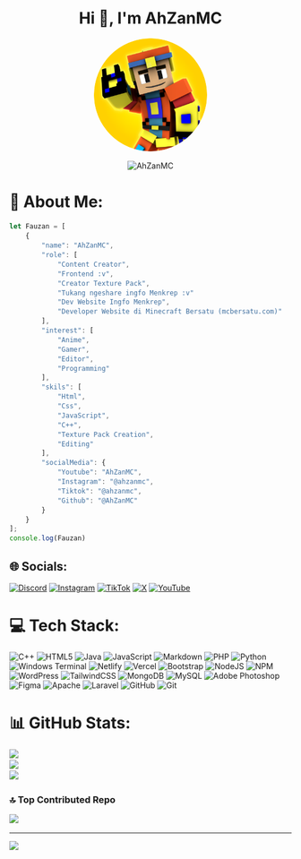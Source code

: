 <h1 align="center">Hi 👋, I'm AhZanMC</h1>
<p align="center">
     <a href="👋 Hi, I’m @AhZanMC">
       <img src="https://github.com/AhZanMC/AhZanMC/blob/main/Profile.png" width="40%" height="40%" style="border-radius: 100%;">
     </a>
</p>

<p align="center"> <img src="https://komarev.com/ghpvc/?username=AhZanMC" alt="AhZanMC" /></p>

# 💫 About Me:
```javascript
let Fauzan = [
    {
        "name": "AhZanMC",
        "role": [
            "Content Creator",
            "Frontend :v",
            "Creator Texture Pack",
            "Tukang ngeshare ingfo Menkrep :v"
            "Dev Website Ingfo Menkrep",
            "Developer Website di Minecraft Bersatu (mcbersatu.com)"
        ],
        "interest": [
            "Anime",
            "Gamer",
            "Editor",
            "Programming"
        ],
        "skils": [
            "Html",
            "Css",
            "JavaScript",
            "C++",
            "Texture Pack Creation",
            "Editing"
        ],
        "socialMedia": {
            "Youtube": "AhZanMC",
            "Instagram": "@ahzanmc",
            "Tiktok": "@ahzanmc",
            "Github": "@AhZanMC"
        }
    }
];
console.log(Fauzan)
```

## 🌐 Socials:
[![Discord](https://img.shields.io/badge/Discord-%237289DA.svg?logo=discord&logoColor=white)](https://dsc.gg/temanfauzan) [![Instagram](https://img.shields.io/badge/Instagram-%23E4405F.svg?logo=Instagram&logoColor=white)](https://instagram.com/ahzanmc) [![TikTok](https://img.shields.io/badge/TikTok-%23000000.svg?logo=TikTok&logoColor=white)](https://tiktok.com/@ahzanmc) [![X](https://img.shields.io/badge/X-black.svg?logo=X&logoColor=white)](https://x.com/ahzanmc) [![YouTube](https://img.shields.io/badge/YouTube-%23FF0000.svg?logo=YouTube&logoColor=white)](https://youtube.com/@UCwPdhFKiiEffRqg6IzPfz0g) 

# 💻 Tech Stack:
![C++](https://img.shields.io/badge/c++-%2300599C.svg?style=for-the-badge&logo=c%2B%2B&logoColor=white) ![HTML5](https://img.shields.io/badge/html5-%23E34F26.svg?style=for-the-badge&logo=html5&logoColor=white) ![Java](https://img.shields.io/badge/java-%23ED8B00.svg?style=for-the-badge&logo=openjdk&logoColor=white) ![JavaScript](https://img.shields.io/badge/javascript-%23323330.svg?style=for-the-badge&logo=javascript&logoColor=%23F7DF1E) ![Markdown](https://img.shields.io/badge/markdown-%23000000.svg?style=for-the-badge&logo=markdown&logoColor=white) ![PHP](https://img.shields.io/badge/php-%23777BB4.svg?style=for-the-badge&logo=php&logoColor=white) ![Python](https://img.shields.io/badge/python-3670A0?style=for-the-badge&logo=python&logoColor=ffdd54) ![Windows Terminal](https://img.shields.io/badge/Windows%20Terminal-%234D4D4D.svg?style=for-the-badge&logo=windows-terminal&logoColor=white) ![Netlify](https://img.shields.io/badge/netlify-%23000000.svg?style=for-the-badge&logo=netlify&logoColor=#00C7B7) ![Vercel](https://img.shields.io/badge/vercel-%23000000.svg?style=for-the-badge&logo=vercel&logoColor=white) ![Bootstrap](https://img.shields.io/badge/bootstrap-%238511FA.svg?style=for-the-badge&logo=bootstrap&logoColor=white) ![NodeJS](https://img.shields.io/badge/node.js-6DA55F?style=for-the-badge&logo=node.js&logoColor=white) ![NPM](https://img.shields.io/badge/NPM-%23CB3837.svg?style=for-the-badge&logo=npm&logoColor=white) ![WordPress](https://img.shields.io/badge/WordPress-%23117AC9.svg?style=for-the-badge&logo=WordPress&logoColor=white) ![TailwindCSS](https://img.shields.io/badge/tailwindcss-%2338B2AC.svg?style=for-the-badge&logo=tailwind-css&logoColor=white) ![MongoDB](https://img.shields.io/badge/MongoDB-%234ea94b.svg?style=for-the-badge&logo=mongodb&logoColor=white) ![MySQL](https://img.shields.io/badge/mysql-4479A1.svg?style=for-the-badge&logo=mysql&logoColor=white) ![Adobe Photoshop](https://img.shields.io/badge/adobe%20photoshop-%2331A8FF.svg?style=for-the-badge&logo=adobe%20photoshop&logoColor=white) ![Figma](https://img.shields.io/badge/figma-%23F24E1E.svg?style=for-the-badge&logo=figma&logoColor=white) ![Apache](https://img.shields.io/badge/apache-%23D42029.svg?style=for-the-badge&logo=apache&logoColor=white) ![Laravel](https://img.shields.io/badge/laravel-%23FF2D20.svg?style=for-the-badge&logo=laravel&logoColor=white) ![GitHub](https://img.shields.io/badge/github-%23121011.svg?style=for-the-badge&logo=github&logoColor=white) ![Git](https://img.shields.io/badge/git-%23F05033.svg?style=for-the-badge&logo=git&logoColor=white)
# 📊 GitHub Stats:
![](https://github-readme-stats.vercel.app/api?username=AhZanMC&theme=dark&hide_border=false&include_all_commits=true&count_private=true)<br/>
![](https://github-readme-streak-stats.herokuapp.com/?user=AhZanMC&theme=dark&hide_border=false)<br/>
![](https://github-readme-stats.vercel.app/api/top-langs/?username=AhZanMC&theme=dark&hide_border=false&include_all_commits=true&count_private=true&layout=compact)

### 🔝 Top Contributed Repo
![](https://github-contributor-stats.vercel.app/api?username=AhZanMC&limit=5&theme=dark&combine_all_yearly_contributions=true)

---
[![](https://visitcount.itsvg.in/api?id=AhZanMC&icon=0&color=0)](https://visitcount.itsvg.in)
